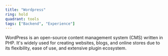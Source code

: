 ```yaml
---
title: "Wordpress"
ring: hold
quadrant: tools
tags: ["Backend", "Experience"]
---
```


WordPress is an open-source content management system (CMS) written in PHP. It's widely used for creating websites, blogs, and online stores due to its flexibility, ease of use, and extensive plugin ecosystem.
